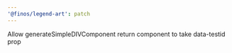 ```yaml
---
'@finos/legend-art': patch
---
```


Allow generateSimpleDIVComponent return component to take data-testid prop
